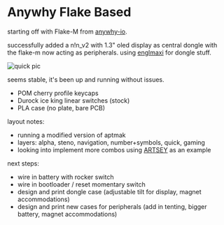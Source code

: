 # Anywhy Flake Based

starting off with Flake-M from [anywhy-io](https://github.com/anywhy-io/flake-zmk-module).

successfully added a n!n_v2 with 1.3" oled display as central dongle with the flake-m now acting as peripherals. 
using [englmaxi](https://github.com/englmaxi/zmk-dongle-display) for dongle stuff.

![quick pic](/quick_pic.jpg)

seems stable, it's been up and running without issues.
- POM cherry profile keycaps
- Durock ice king linear switches (stock)
- PLA case (no plate, bare PCB)

layout notes:
- running a modified version of aptmak
- layers: alpha, steno, navigation, number+symbols, quick, gaming
- looking into implement more combos using [ARTSEY](https://keymapdb.com/keymaps/ARTSEY/) as an example

next steps:
- wire in battery with rocker switch
- wire in bootloader / reset momentary switch
- design and print dongle case (adjustable tilt for display, magnet accommodations)
- design and print new cases for peripherals (add in tenting, bigger battery, magnet accommodations)
